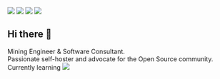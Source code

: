   <a href="https://kierenconnell.com"><img src="https://img.shields.io/badge/-kierenconnell.com-blue" /></a>
  <a href="mailto:kieren@kierenconnell.com"><img src="https://img.shields.io/badge/-kieren%40kierenconnell.com-lightgrey?logo=gmail&logoColor=blueviolet" /></a>
  <a href="https://keybase.io/kierenconnell"><img src="https://img.shields.io/badge/-kierenconnell-5e78ef?logo=keybase&logoColor=white" /></a>
  <a href="https://www.linkedin.com/in/kierenconnell"><img src="https://img.shields.io/badge/-Kieren_Connell-0072b1?logo=Linkedin&logoColor=white" /></a>

## Hi there 👋

Mining Engineer & Software Consultant.  
Passionate self-hoster and advocate for the Open Source community.  
Currently learning <img src="https://img.shields.io/badge/-rust-brightgreen?style=plastic&logo=rust&logoColor=black" /></a>  



